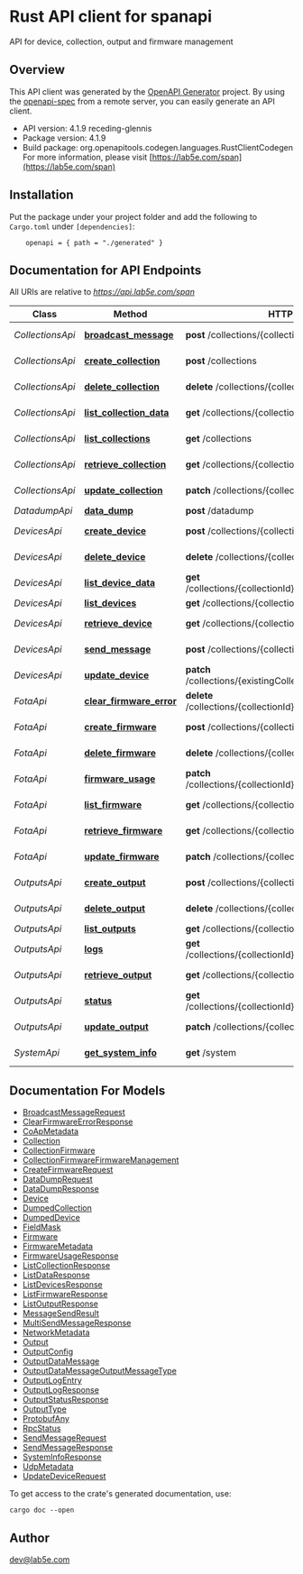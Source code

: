 # Rust API client for spanapi

API for device, collection, output and firmware management

## Overview

This API client was generated by the [OpenAPI Generator](https://openapi-generator.tech) project.  By using the [openapi-spec](https://openapis.org) from a remote server, you can easily generate an API client.

- API version: 4.1.9 receding-glennis
- Package version: 4.1.9
- Build package: org.openapitools.codegen.languages.RustClientCodegen
For more information, please visit [https://lab5e.com/span](https://lab5e.com/span)

## Installation

Put the package under your project folder and add the following to `Cargo.toml` under `[dependencies]`:

```
    openapi = { path = "./generated" }
```

## Documentation for API Endpoints

All URIs are relative to *https://api.lab5e.com/span*

Class | Method | HTTP request | Description
------------ | ------------- | ------------- | -------------
*CollectionsApi* | [**broadcast_message**](docs/CollectionsApi.md#broadcast_message) | **post** /collections/{collectionId}/to | Broadcast message
*CollectionsApi* | [**create_collection**](docs/CollectionsApi.md#create_collection) | **post** /collections | Create collection
*CollectionsApi* | [**delete_collection**](docs/CollectionsApi.md#delete_collection) | **delete** /collections/{collectionId} | Delete collection
*CollectionsApi* | [**list_collection_data**](docs/CollectionsApi.md#list_collection_data) | **get** /collections/{collectionId}/data | Get payloads
*CollectionsApi* | [**list_collections**](docs/CollectionsApi.md#list_collections) | **get** /collections | List collections
*CollectionsApi* | [**retrieve_collection**](docs/CollectionsApi.md#retrieve_collection) | **get** /collections/{collectionId} | Retrieve collection
*CollectionsApi* | [**update_collection**](docs/CollectionsApi.md#update_collection) | **patch** /collections/{collectionId} | Update collection
*DatadumpApi* | [**data_dump**](docs/DatadumpApi.md#data_dump) | **post** /datadump | Data dump
*DevicesApi* | [**create_device**](docs/DevicesApi.md#create_device) | **post** /collections/{collectionId}/devices | Create device
*DevicesApi* | [**delete_device**](docs/DevicesApi.md#delete_device) | **delete** /collections/{collectionId}/devices/{deviceId} | Remove device
*DevicesApi* | [**list_device_data**](docs/DevicesApi.md#list_device_data) | **get** /collections/{collectionId}/devices/{deviceId}/data | Get payloads
*DevicesApi* | [**list_devices**](docs/DevicesApi.md#list_devices) | **get** /collections/{collectionId}/devices | List devices
*DevicesApi* | [**retrieve_device**](docs/DevicesApi.md#retrieve_device) | **get** /collections/{collectionId}/devices/{deviceId} | Retrieve device
*DevicesApi* | [**send_message**](docs/DevicesApi.md#send_message) | **post** /collections/{collectionId}/devices/{deviceId}/to | Send message
*DevicesApi* | [**update_device**](docs/DevicesApi.md#update_device) | **patch** /collections/{existingCollectionId}/devices/{deviceId} | Update device
*FotaApi* | [**clear_firmware_error**](docs/FotaApi.md#clear_firmware_error) | **delete** /collections/{collectionId}/devices/{deviceId}/fwerror | Clear FOTA error
*FotaApi* | [**create_firmware**](docs/FotaApi.md#create_firmware) | **post** /collections/{collectionId}/firmware | Create firmware
*FotaApi* | [**delete_firmware**](docs/FotaApi.md#delete_firmware) | **delete** /collections/{collectionId}/firmware/{imageId} | Delete firmware
*FotaApi* | [**firmware_usage**](docs/FotaApi.md#firmware_usage) | **patch** /collections/{collectionId}/firmware/{imageId}/usage | Firmware usage
*FotaApi* | [**list_firmware**](docs/FotaApi.md#list_firmware) | **get** /collections/{collectionId}/firmware | List firmware
*FotaApi* | [**retrieve_firmware**](docs/FotaApi.md#retrieve_firmware) | **get** /collections/{collectionId}/firmware/{imageId} | Retrieve firmware
*FotaApi* | [**update_firmware**](docs/FotaApi.md#update_firmware) | **patch** /collections/{collectionId}/firmware/{imageId} | Update firmware
*OutputsApi* | [**create_output**](docs/OutputsApi.md#create_output) | **post** /collections/{collectionId}/outputs | Create output
*OutputsApi* | [**delete_output**](docs/OutputsApi.md#delete_output) | **delete** /collections/{collectionId}/outputs/{outputId} | Delete output
*OutputsApi* | [**list_outputs**](docs/OutputsApi.md#list_outputs) | **get** /collections/{collectionId}/outputs | List outputs
*OutputsApi* | [**logs**](docs/OutputsApi.md#logs) | **get** /collections/{collectionId}/outputs/{outputId}/logs | Output logs
*OutputsApi* | [**retrieve_output**](docs/OutputsApi.md#retrieve_output) | **get** /collections/{collectionId}/outputs/{outputId} | Retrieve output
*OutputsApi* | [**status**](docs/OutputsApi.md#status) | **get** /collections/{collectionId}/outputs/{outputId}/status | Output status
*OutputsApi* | [**update_output**](docs/OutputsApi.md#update_output) | **patch** /collections/{collectionId}/outputs/{outputId} | Update output
*SystemApi* | [**get_system_info**](docs/SystemApi.md#get_system_info) | **get** /system | System information


## Documentation For Models

 - [BroadcastMessageRequest](docs/BroadcastMessageRequest.md)
 - [ClearFirmwareErrorResponse](docs/ClearFirmwareErrorResponse.md)
 - [CoApMetadata](docs/CoApMetadata.md)
 - [Collection](docs/Collection.md)
 - [CollectionFirmware](docs/CollectionFirmware.md)
 - [CollectionFirmwareFirmwareManagement](docs/CollectionFirmwareFirmwareManagement.md)
 - [CreateFirmwareRequest](docs/CreateFirmwareRequest.md)
 - [DataDumpRequest](docs/DataDumpRequest.md)
 - [DataDumpResponse](docs/DataDumpResponse.md)
 - [Device](docs/Device.md)
 - [DumpedCollection](docs/DumpedCollection.md)
 - [DumpedDevice](docs/DumpedDevice.md)
 - [FieldMask](docs/FieldMask.md)
 - [Firmware](docs/Firmware.md)
 - [FirmwareMetadata](docs/FirmwareMetadata.md)
 - [FirmwareUsageResponse](docs/FirmwareUsageResponse.md)
 - [ListCollectionResponse](docs/ListCollectionResponse.md)
 - [ListDataResponse](docs/ListDataResponse.md)
 - [ListDevicesResponse](docs/ListDevicesResponse.md)
 - [ListFirmwareResponse](docs/ListFirmwareResponse.md)
 - [ListOutputResponse](docs/ListOutputResponse.md)
 - [MessageSendResult](docs/MessageSendResult.md)
 - [MultiSendMessageResponse](docs/MultiSendMessageResponse.md)
 - [NetworkMetadata](docs/NetworkMetadata.md)
 - [Output](docs/Output.md)
 - [OutputConfig](docs/OutputConfig.md)
 - [OutputDataMessage](docs/OutputDataMessage.md)
 - [OutputDataMessageOutputMessageType](docs/OutputDataMessageOutputMessageType.md)
 - [OutputLogEntry](docs/OutputLogEntry.md)
 - [OutputLogResponse](docs/OutputLogResponse.md)
 - [OutputStatusResponse](docs/OutputStatusResponse.md)
 - [OutputType](docs/OutputType.md)
 - [ProtobufAny](docs/ProtobufAny.md)
 - [RpcStatus](docs/RpcStatus.md)
 - [SendMessageRequest](docs/SendMessageRequest.md)
 - [SendMessageResponse](docs/SendMessageResponse.md)
 - [SystemInfoResponse](docs/SystemInfoResponse.md)
 - [UdpMetadata](docs/UdpMetadata.md)
 - [UpdateDeviceRequest](docs/UpdateDeviceRequest.md)


To get access to the crate's generated documentation, use:

```
cargo doc --open
```

## Author

dev@lab5e.com

